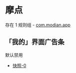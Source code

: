 # 摩点

存在 1 规则组 - [com.modian.app](/src/apps/com.modian.app.ts)

## 「我的」界面广告条

默认禁用

- [快照-0](https://i.gkd.li/import/13610188)
